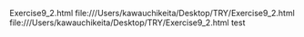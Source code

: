 Exercise9_2.html
file:///Users/kawauchikeita/Desktop/TRY/Exercise9_2.html
file:///Users/kawauchikeita/Desktop/TRY/Exercise9_2.html
test
